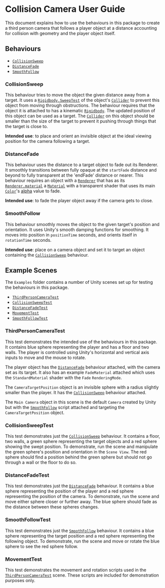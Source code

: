 # Collision Camera User Guide

This document explains how to use the behaviours in this package to create a third person camera that follows a player object at a distance accounting for collision with geometry and the player object itself.

## Behaviours

- [`CollisionSweep`]
- [`DistanceFade`]
- [`SmoothFollow`]

### CollisionSweep

This behaviour tries to move the object the given distance away from a target. It uses a [`Rigidbody.SweepTest`] of the object's [`Collider`] to prevent this object from moving through obstructions. The behaviour requires that the object it is attached to has a kinematic [`Rigidbody`]. The updated position of this object can be used as a target. The [`Collider`] on this object should be smaller than the size of the target to prevent it pushing through things that the target is close to.

**Intended use**: to place and orient an invisible object at the ideal viewing position for the camera following a target.

### DistanceFade

This behaviour uses the distance to a target object to fade out its Renderer. It smoothly transitions between fully opaque at the `startFade` distance and beyond to fully transparent at the 'endFade' distance or nearer. This behaviour requires an object with a [`Renderer`] that has as its [`Renderer.material`] a [`Material`] with a transparent shader that uses its main [`Color`]'s [alpha] value to fade.

**Intended use**: to fade the player object away if the camera gets to close.

### SmoothFollow

This behaviour smoothly moves the object to the given target's position and orientation. It uses Unity's smooth damping functions for smoothing. It moves into position in `positionTime` seconds, and orients itself in `rotationTime` seconds.

**Intended use**: place on a camera object and set it to target an object containing the [`CollisionSweep`] behaviour.

## Example Scenes

The `Examples` folder contains a number of Unity scenes set up for testing the behaviours in this package.

- [`ThirdPersonCameraTest`]
- [`CollisionSweepTest`]
- [`DistanceFadeTest`]
- [`MovementTest`]
- [`SmoothFollowTest`]

### ThirdPersonCameraTest

This test demonstrates the intended use of the behaviours in this package. It contains blue sphere representing the player and has a floor and two walls. The player is controlled using Unity's horizontal and vertical axis inputs to move and the mouse to rotate.

The player object has the [`DistanceFade`] behaviour attached, with the camera set as its target. It also has an example `FadeMaterial` attached which uses the `StandardMaterial` shader with the `Fade` `RenderingMode`.

The `CameraTargetPosition` object is an invisible sphere with a radius slightly smaller than the player. It has the [`CollisionSweep`] behaviour attached.

The `Main Camera` object in this scene is the default `Camera` created by Unity but with the [`SmoothFollow`] script attached and targeting the `CameraTargetPosition` object.

### CollisionSweepTest

This test demonstrates just the [`CollisionSweep`] behaviour. It contains a floor, two walls, a green sphere representing the target objects and a red sphere showing the swept position. To demonstrate, run the scene and manipulate the green sphere's position and orientation in the `Scene View`. The red sphere should find a position behind the green sphere but should not go through a wall or the floor to do so.

### DistanceFadeTest

This test demonstrates just the [`DistanceFade`] behaviour. It contains a blue sphere representing the position of the player and a red sphere representing the position of the camera. To demonstrate, run the scene and move either sphere closer or further away. The blue sphere should fade as the distance between these spheres changes.

### SmoothFollowTest

This test demonstrates just the [`SmoothFollow`] behaviour. It contains a blue sphere representing the target position and a red sphere representing the following object. To demonstrate, run the scene and move or rotate the blue sphere to see the red sphere follow.

### MovementTest

This test demonstrates the movement and rotation scripts used in the [`ThirdPersonCameraTest`] scene. These scripts are included for demonstration purposes only.

[`ThirdPersonCameraTest`]: #ThirdPersonCameraTest
[`CollisionSweepTest`]: #CollisionSweepTest
[`DistanceFadeTest`]: #DistanceFadeTest
[`MovementTest`]: #MovementTest
[`SmoothFollowTest`]: #SmoothFollowTest
[`CollisionSweep`]: #CollisionSweep
[`DistanceFade`]: #DistanceFade
[`SmoothFollow`]: #SmoothFollow
[`Color`]: https://docs.unity3d.com/ScriptReference/Color.html
[alpha]: https://docs.unity3d.com/ScriptReference/Color-a.html
[`Renderer`]: https://docs.unity3d.com/ScriptReference/Renderer.html
[`Renderer.material`]: https://docs.unity3d.com/ScriptReference/Renderer-material.html
[`Material`]: https://docs.unity3d.com/ScriptReference/Material.html
[`Rigidbody`]: https://docs.unity3d.com/ScriptReference/Rigidbody.html
[`Rigidbody.SweepTest`]: https://docs.unity3d.com/ScriptReference/Rigidbody.SweepTest.html
[`Collider`]: https://docs.unity3d.com/ScriptReference/Collider.html
